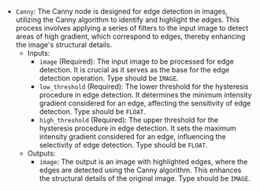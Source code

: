 - `Canny`: The Canny node is designed for edge detection in images, utilizing the Canny algorithm to identify and highlight the edges. This process involves applying a series of filters to the input image to detect areas of high gradient, which correspond to edges, thereby enhancing the image's structural details.
    - Inputs:
        - `image` (Required): The input image to be processed for edge detection. It is crucial as it serves as the base for the edge detection operation. Type should be `IMAGE`.
        - `low_threshold` (Required): The lower threshold for the hysteresis procedure in edge detection. It determines the minimum intensity gradient considered for an edge, affecting the sensitivity of edge detection. Type should be `FLOAT`.
        - `high_threshold` (Required): The upper threshold for the hysteresis procedure in edge detection. It sets the maximum intensity gradient considered for an edge, influencing the selectivity of edge detection. Type should be `FLOAT`.
    - Outputs:
        - `image`: The output is an image with highlighted edges, where the edges are detected using the Canny algorithm. This enhances the structural details of the original image. Type should be `IMAGE`.
